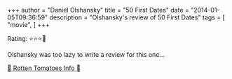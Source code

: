 +++
author = "Daniel Olshansky"
title = "50 First Dates"
date = "2014-01-05T09:36:59"
description = "Olshansky's review of 50 First Dates"
tags = [
    "movie",
]
+++

Rating: ⭐⭐⭐🌟

Olshansky was too lazy to write a review for this one...

[🍅 Rotten Tomatoes Info 🍅](https://www.rottentomatoes.com//m/50_first_dates)